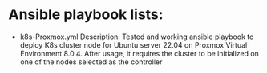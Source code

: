 # Ansible playbook lists:
- k8s-Proxmox.yml
  Description: Tested and working ansible playbook to deploy K8s cluster node for Ubuntu server 22.04 on Proxmox Virtual Environment 8.0.4. After usage, it requires the cluster to be initialized on one of the nodes selected as the controller
  
